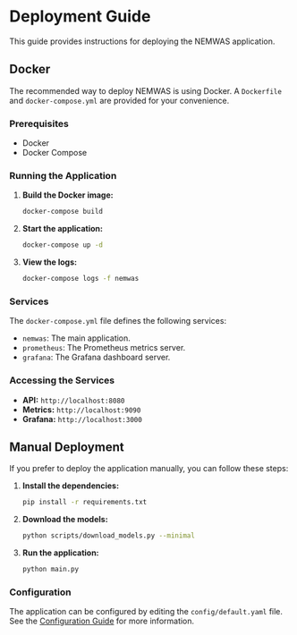# Deployment Guide

This guide provides instructions for deploying the NEMWAS application.

## Docker

The recommended way to deploy NEMWAS is using Docker. A `Dockerfile` and `docker-compose.yml` are provided for your convenience.

### Prerequisites

- Docker
- Docker Compose

### Running the Application

1.  **Build the Docker image:**

    ```bash
    docker-compose build
    ```

2.  **Start the application:**

    ```bash
    docker-compose up -d
    ```

3.  **View the logs:**

    ```bash
    docker-compose logs -f nemwas
    ```

### Services

The `docker-compose.yml` file defines the following services:

- `nemwas`: The main application.
- `prometheus`: The Prometheus metrics server.
- `grafana`: The Grafana dashboard server.

### Accessing the Services

- **API:** `http://localhost:8080`
- **Metrics:** `http://localhost:9090`
- **Grafana:** `http://localhost:3000`

## Manual Deployment

If you prefer to deploy the application manually, you can follow these steps:

1.  **Install the dependencies:**

    ```bash
    pip install -r requirements.txt
    ```

2.  **Download the models:**

    ```bash
    python scripts/download_models.py --minimal
    ```

3.  **Run the application:**

    ```bash
    python main.py
    ```

### Configuration

The application can be configured by editing the `config/default.yaml` file. See the [Configuration Guide](configuration.md) for more information.
